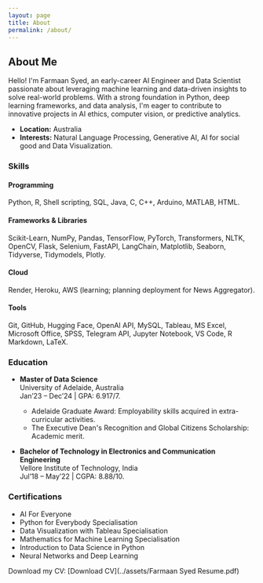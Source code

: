 ```yaml
---
layout: page
title: About
permalink: /about/
---
```


## About Me

Hello! I'm Farmaan Syed, an early-career AI Engineer and Data Scientist passionate about leveraging machine learning and data-driven insights to solve real-world problems. With a strong foundation in Python, deep learning frameworks, and data analysis, I'm eager to contribute to innovative projects in AI ethics, computer vision, or predictive analytics.

- **Location:** Australia
- **Interests:** Natural Language Processing, Generative AI, AI for social good and Data Visualization.

### Skills

#### Programming
Python, R, Shell scripting, SQL, Java, C, C++, Arduino, MATLAB, HTML.

#### Frameworks & Libraries
Scikit-Learn, NumPy, Pandas, TensorFlow, PyTorch, Transformers, NLTK, OpenCV, Flask, Selenium, FastAPI, LangChain, Matplotlib, Seaborn, Tidyverse, Tidymodels, Plotly.

#### Cloud
Render, Heroku, AWS (learning; planning deployment for News Aggregator).

#### Tools
Git, GitHub, Hugging Face, OpenAI API, MySQL, Tableau, MS Excel, Microsoft Office, SPSS, Telegram API, Jupyter Notebook, VS Code, R Markdown, LaTeX.

### Education
- **Master of Data Science**  
  University of Adelaide, Australia  
  Jan’23 – Dec’24 | GPA: 6.917/7.  
  - Adelaide Graduate Award: Employability skills acquired in extra-curricular activities.  
  - The Executive Dean's Recognition and Global Citizens Scholarship: Academic merit.

- **Bachelor of Technology in Electronics and Communication Engineering**  
  Vellore Institute of Technology, India  
  Jul’18 – May’22 | CGPA: 8.88/10.

### Certifications
- AI For Everyone
- Python for Everybody Specialisation
- Data Visualization with Tableau Specialisation
- Mathematics for Machine Learning Specialisation
- Introduction to Data Science in Python
- Neural Networks and Deep Learning

Download my CV: [Download CV](../assets/Farmaan Syed Resume.pdf)
